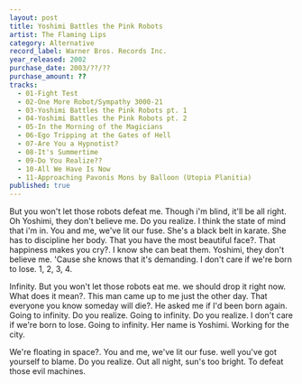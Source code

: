 ```yaml
---
layout: post
title: Yoshimi Battles the Pink Robots
artist: The Flaming Lips
category: Alternative
record_label: Warner Bros. Records Inc.
year_released: 2002
purchase_date: 2003/??/??
purchase_amount: ??
tracks:
  - 01-Fight Test
  - 02-One More Robot/Sympathy 3000-21
  - 03-Yoshimi Battles the Pink Robots pt. 1
  - 04-Yoshimi Battles the Pink Robots pt. 2
  - 05-In the Morning of the Magicians
  - 06-Ego Tripping at the Gates of Hell
  - 07-Are You a Hypnotist?
  - 08-It's Summertime
  - 09-Do You Realize??
  - 10-All We Have Is Now
  - 11-Approaching Pavonis Mons by Balloon (Utopia Planitia)
published: true
---
```


But you won't let those robots defeat me. Though i'm blind, it'll be all right. Oh Yoshimi, they don't believe me. Do you realize. I think the state of mind that i'm in. You and me, we've lit our fuse. She's a black belt in karate. She has to discipline her body. That you have the most beautiful face?. That happiness makes you cry?. I know she can beat them. Yoshimi, they don't believe me. 'Cause she knows that it's demanding. I don't care if we're born to lose. 1, 2, 3, 4.

Infinity. But you won't let those robots eat me. we should drop it right now. What does it mean?. This man came up to me just the other day. That everyone you know someday will die?. He asked me if I'd been born again. Going to infinity. Do you realize. Going to infinity. Do you realize. I don't care if we're born to lose. Going to infinity. Her name is Yoshimi. Working for the city.

We're floating in space?. You and me, we've lit our fuse. well you've got yourself to blame. Do you realize. Out all night, sun's too bright. To defeat those evil machines.

